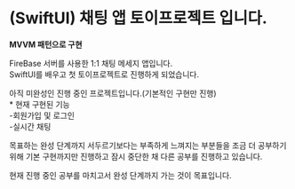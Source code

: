 # (SwiftUI) 채팅 앱 토이프로젝트 입니다.

**MVVM 패턴으로 구현**

FireBase 서버를 사용한 1:1 채팅 메세지 앱입니다.   
SwiftUI를 배우고 첫 토이프로젝트로 진행하게 되었습니다.   

아직 미완성인 진행 중인 프로젝트입니다.(기본적인 구현만 진행)   
\* 현재 구현된 기능   
-회원가입 및 로그인   
-실시간 채팅

목표하는 완성 단계까지 서두르기보다는 부족하게 느껴지는 부분들을 조금 더 공부하기 위해 기본 구현까지만 진행하고 잠시 중단한 채 다른 공부를 진행하고 있습니다.   

현재 진행 중인 공부를 마치고서 완성 단계까지 가는 것이 목표입니다.

